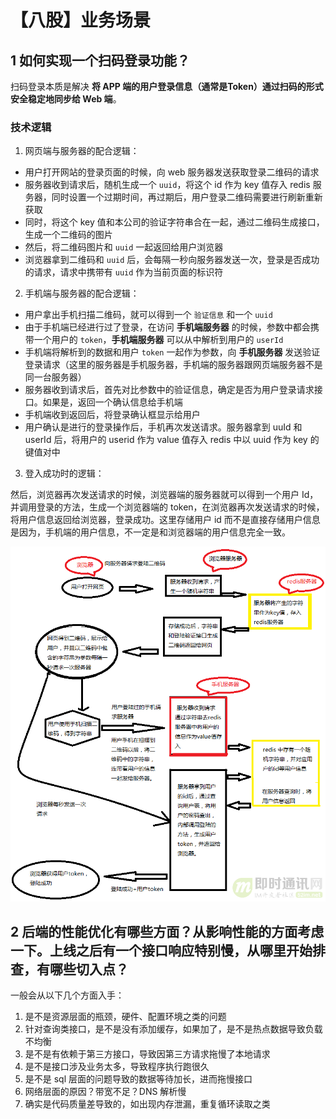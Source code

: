 # 【八股】业务场景

## 1 如何实现一个扫码登录功能？

扫码登录本质是解决 **将 APP 端的用户登录信息（通常是Token）通过扫码的形式安全稳定地同步给 Web 端**。

### 技术逻辑

1. 网页端与服务器的配合逻辑：

- 用户打开网站的登录页面的时候，向 web 服务器发送获取登录二维码的请求
- 服务器收到请求后，随机生成一个 `uuid`，将这个 id 作为 key 值存入 redis 服务器，同时设置一个过期时间，再过期后，用户登录二维码需要进行刷新重新获取
- 同时，将这个 key 值和本公司的验证字符串合在一起，通过二维码生成接口，生成一个二维码的图片
- 然后，将二维码图片和 `uuid` 一起返回给用户浏览器
- 浏览器拿到二维码和 `uuid` 后，会每隔一秒向服务器发送一次，登录是否成功的请求，请求中携带有 `uuid` 作为当前页面的标识符

2. 手机端与服务器的配合逻辑：

- 用户拿出手机扫描二维码，就可以得到一个 `验证信息` 和一个 `uuid`
- 由于手机端已经进行过了登录，在访问 **手机端服务器** 的时候，参数中都会携带一个用户的 `token`，**手机端服务器** 可以从中解析到用户的 `userId`
- 手机端将解析到的数据和用户 `token` 一起作为参数，向 **手机服务器** 发送验证登录请求（这里的服务器是手机服务器，手机端的服务器跟网页端服务器不是同一台服务器）
- 服务器收到请求后，首先对比参数中的验证信息，确定是否为用户登录请求接口。如果是，返回一个确认信息给手机端
- 手机端收到返回后，将登录确认框显示给用户
- 用户确认是进行的登录操作后，手机再次发送请求。服务器拿到 uuId 和 userId 后，将用户的 userid 作为 value 值存入 redis 中以 uuid 作为 key 的键值对中

3. 登入成功时的逻辑：

然后，浏览器再次发送请求的时候，浏览器端的服务器就可以得到一个用户 Id，并调用登录的方法，生成一个浏览器端的 token，在浏览器再次发送请求的时候，将用户信息返回给浏览器，登录成功。这里存储用户 id 而不是直接存储用户信息是因为，手机端的用户信息，不一定是和浏览器端的用户信息完全一致。

![](./【八股】业务场景.assets/format,png.png )

## 2 后端的性能优化有哪些方面？从影响性能的方面考虑一下。上线之后有一个接口响应特别慢，从哪里开始排查，有哪些切入点？

一般会从以下几个方面入手：

1. 是不是资源层面的瓶颈，硬件、配置环境之类的问题
2. 针对查询类接口，是不是没有添加缓存，如果加了，是不是热点数据导致负载不均衡
3. 是不是有依赖于第三方接口，导致因第三方请求拖慢了本地请求
4. 是不是接口涉及业务太多，导致程序执行跑很久
5. 是不是 sql 层面的问题导致的数据等待加长，进而拖慢接口
6. 网络层面的原因？带宽不足？DNS 解析慢
7. 确实是代码质量差导致的，如出现内存泄漏，重复循环读取之类






































